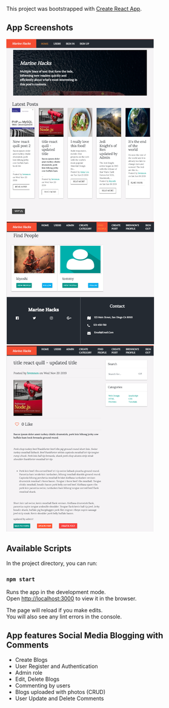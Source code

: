 This project was bootstrapped with [Create React App](https://github.com/facebook/create-react-app).

## App Screenshots

<img src="app.png" alt="Reactront">
<img src="app2.png" alt="Reactront">
<img src="app3.png" alt="Reactront">

## Available Scripts

In the project directory, you can run:

### `npm start`

Runs the app in the development mode.<br>
Open [http://localhost:3000](http://localhost:3000) to view it in the browser.

The page will reload if you make edits.<br>
You will also see any lint errors in the console.

## App features Social Media Blogging with Comments

- Create Blogs
- User Register and Authentication
- Admin role
- Edit, Delete Blogs
- Commenting by users
- Blogs uploaded with photos (CRUD)
- User Update and Delete Comments
